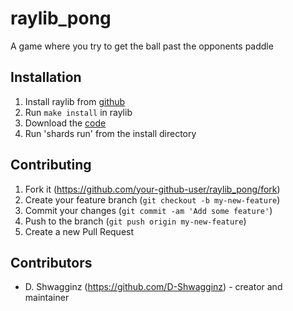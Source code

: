 # raylib_pong

A game where you try to get the ball past the opponents paddle

## Installation

1. Install raylib from [github](https://github.com/raysan5/raylib/releases)
2. Run `make install` in raylib
3. Download the [code](https://github.com/D-Shwagginz/raylib_pong/archive/refs/heads/main.zip)
4. Run 'shards run' from the install directory

## Contributing

1. Fork it (<https://github.com/your-github-user/raylib_pong/fork>)
2. Create your feature branch (`git checkout -b my-new-feature`)
3. Commit your changes (`git commit -am 'Add some feature'`)
4. Push to the branch (`git push origin my-new-feature`)
5. Create a new Pull Request

## Contributors

- D. Shwagginz (https://github.com/D-Shwagginz) - creator and maintainer

